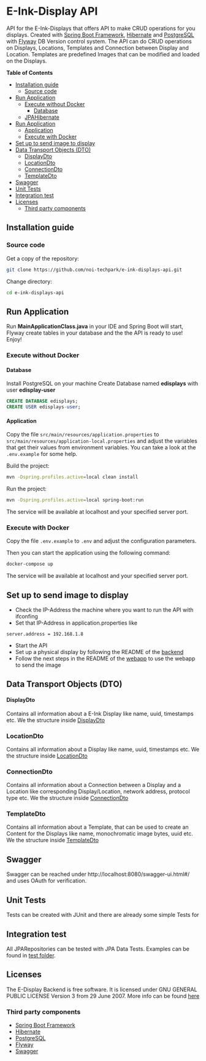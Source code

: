 # E-Ink-Display API

API for the E-Ink-Displays that offers API to make CRUD operations for you
displays. Created with [Spring Boot
Framework](https://spring.io/projects/spring-boot),
[Hibernate](https://hibernate.org/) and
[PostgreSQL](https://www.postgresql.org/) with [Flyway](https://flywaydb.org/)
DB Version control system. The API can do CRUD operations on Displays,
Locations, Templates and Connection between Display and Location. Templates are
predefined Images that can be modified and loaded on the Displays.

<!-- START doctoc generated TOC please keep comment here to allow auto update -->
<!-- DON'T EDIT THIS SECTION, INSTEAD RE-RUN doctoc TO UPDATE -->
**Table of Contents**

- [Installation guide](#installation-guide)
  - [Source code](#source-code)
- [Run Application](#run-application)
  - [Execute without Docker](#execute-without-docker)
    - [Database](#database)
  - [JPAHibernate](#jpahibernate)
- [Run Application](#run-application-1)
    - [Application](#application)
  - [Execute with Docker](#execute-with-docker)
- [Set up to send image to display](#set-up-to-send-image-to-display)
- [Data Transport Objects (DTO)](#data-transport-objects-dto)
    - [DisplayDto](#displaydto)
  - [LocationDto](#locationdto)
  - [ConnectionDto](#connectiondto)
  - [TemplateDto](#templatedto)
- [Swagger](#swagger)
- [Unit Tests](#unit-tests)
- [Integration test](#integration-test)
- [Licenses](#licenses)
  - [Third party components](#third-party-components)

<!-- END doctoc generated TOC please keep comment here to allow auto update -->



## Installation guide

### Source code

Get a copy of the repository:

```bash
git clone https://github.com/noi-techpark/e-ink-displays-api.git
```

Change directory:

```bash
cd e-ink-displays-api
```

## Run Application
Run **MainApplicationClass.java** in your IDE and Spring Boot will start, Flyway create tables in your database and the the API is ready to use! Enjoy!

### Execute without Docker

#### Database
Install PostgreSQL on your machine
Create Database named **edisplays** with user **edisplay-user**
```sql
CREATE DATABASE edisplays;
CREATE USER edisplays-user;
```

#### Application
Copy the file `src/main/resources/application.properties` to `src/main/resources/application-local.properties` and adjust the variables that get their values from environment variables. You can take a look at the `.env.example` for some help.

Build the project:

```bash
mvn -Dspring.profiles.active=local clean install
```

Run the project:

```bash
mvn -Dspring.profiles.active=local spring-boot:run
```

The service will be available at localhost and your specified server port.

### Execute with Docker

Copy the file `.env.example` to `.env` and adjust the configuration parameters.

Then you can start the application using the following command:

```bash
docker-compose up
```

The service will be available at localhost and your specified server port.

## Set up to send image to display
- Check the IP-Address the machine where you want to run the API with ifconfing
- Set that IP-Address in application.properties like
```
server.address = 192.168.1.8
```
- Start the API
- Set up a physical display by following the README of the [backend](https://github.com/noi-techpark/e-ink-displays-backend)
- Follow the next steps in the README of the [webapp](https://github.com/noi-techpark/e-ink-displays-webapp) to use the webapp to send the image

## Data Transport Objects (DTO)
#### DisplayDto
Contains all information about a E-Ink Display like name, uuid, timestamps etc. We the structure inside [DisplayDto](link)
### LocationDto
Contains all information about a Display like name, uuid, timestamps etc. We the structure inside [LocationDto](link)
### ConnectionDto
Contains all information about a Connection between a Display and a Location like corresponding Display/Location, network address, protocol type etc. We the structure inside [ConnectionDto](link)
### TemplateDto
Contains all information about a Template, that can be used to create an Content for the Displays like name, monochromatic image bytes, uuid etc. We the structure inside [TemplateDto](link)

## Swagger

Swagger can be reached under http://localhost:8080/swagger-ui.html#/ and uses OAuth for verification.

## Unit Tests

Tests can be created with JUnit and there are already some simple Tests for

## Integration test
All JPARepositories can be tested with JPA Data Tests. Examples can be found in [test folder](link).

## Licenses
The E-Display Backend is free software. It is licensed under GNU GENERAL
PUBLIC LICENSE Version 3 from 29 June 2007.
More info can be found [here](https://www.gnu.org/licenses/gpl-3.0.en.html)

### Third party components
- [Spring Boot Framework](https://spring.io/projects/spring-boot)
- [Hibernate](https://hibernate.org/)
- [PostgreSQL](https://www.postgresql.org/)
- [Flyway](https://flywaydb.org/)
- [Swagger](https://swagger.io/)
